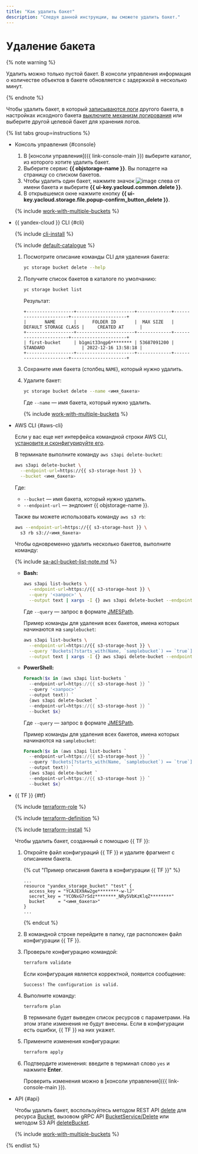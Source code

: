 ```yaml
---
title: "Как удалить бакет"
description: "Следуя данной инструкции, вы сможете удалить бакет."
---
```


# Удаление бакета

{% note warning %}

Удалить можно только пустой бакет. В консоли управления информация о количестве объектов в бакете обновляется с задержкой в несколько минут.

{% endnote %}

Чтобы удалить бакет, в который [записываются логи](../../concepts/server-logs.md) другого бакета, в настройках исходного бакета [выключите механизм логирования](enable-logging.md#stop-logging) или выберите другой целевой бакет для хранения логов.

{% list tabs group=instructions %}

- Консоль управления {#console}

  1. В [консоли управления]({{ link-console-main }}) выберите каталог, из которого хотите удалить бакет.
  1. Выберите сервис **{{ objstorage-name }}**. Вы попадете на страницу со списком бакетов.
  1. Чтобы удалить один бакет, нажмите значок ![image](../../../_assets/console-icons/ellipsis.svg) слева от имени бакета и выберите **{{ ui-key.yacloud.common.delete }}**.
  1. В открывшемся окне нажмите кнопку **{{ ui-key.yacloud.storage.file.popup-confirm_button_delete }}**.

  {% include [work-with-multiple-buckets](../../../_includes/storage/work-with-multiple-buckets.md) %}

- {{ yandex-cloud }} CLI {#cli}

  {% include [cli-install](../../../_includes/cli-install.md) %}

  {% include [default-catalogue](../../../_includes/default-catalogue.md) %}

  1. Посмотрите описание команды CLI для удаления бакета:

      ```bash
      yc storage bucket delete --help
      ```

  1. Получите список бакетов в каталоге по умолчанию:

      ```bash
      yc storage bucket list
      ```

      Результат:

      ```text
      +------------------+----------------------+-------------+-----------------------+---------------------+
      |       NAME       |      FOLDER ID       |  MAX SIZE   | DEFAULT STORAGE CLASS |     CREATED AT      |
      +------------------+----------------------+-------------+-----------------------+---------------------+
      | first-bucket     | b1gmit33ngp6******** | 53687091200 | STANDARD              | 2022-12-16 13:58:18 |
      +------------------+----------------------+-------------+-----------------------+---------------------+
      ```
   
  1. Сохраните имя бакета (столбец `NAME`), который нужно удалить.
  1. Удалите бакет:

      ```bash
      yc storage bucket delete --name <имя_бакета>
      ```

      Где `--name` — имя бакета, который нужно удалить.

      {% include [work-with-multiple-buckets](../../../_includes/storage/work-with-multiple-buckets.md) %}

- AWS CLI {#aws-cli}

  Если у вас еще нет интерфейса командной строки AWS CLI, [установите и сконфигурируйте его](../../tools/aws-cli.md).
    
  В терминале выполните команду `aws s3api delete-bucket`:

  ```bash
  aws s3api delete-bucket \
    --endpoint-url=https://{{ s3-storage-host }} \
    --bucket <имя_бакета>
  ```

  Где:
  * `--bucket` — имя бакета, который нужно удалить.
  * `--endpoint-url` — эндпоинт {{ objstorage-name }}.

  Также вы можете использовать команду `aws s3 rb`:
  
  ```bash
  aws --endpoint-url=https://{{ s3-storage-host }} \
    s3 rb s3://<имя_бакета>
  ```

  Чтобы одновременно удалить несколько бакетов, выполните команду:

  {% include [sa-acl-bucket-list-note.md](../../../_includes/storage/sa-acl-bucket-list-note.md) %}

  * **Bash:**

    ```bash
    aws s3api list-buckets \
      --endpoint-url=https://{{ s3-storage-host }} \
      --query '<запрос>' \
      --output text | xargs -I {} aws s3api delete-bucket --endpoint-url=https://{{ s3-storage-host }} --bucket {}
    ```

    Где `--query` — запрос в формате [JMESPath](https://jmespath.org/).

    Пример команды для удаления всех бакетов, имена которых начинаются на `samplebucket`:

    ```bash
    aws s3api list-buckets \
      --endpoint-url=https://{{ s3-storage-host }} \
      --query 'Buckets[?starts_with(Name, `samplebucket`) == `true`].[Name]' \
      --output text | xargs -I {} aws s3api delete-bucket --endpoint-url=https://{{ s3-storage-host }} --bucket {}
    ```

  * **PowerShell:**

    ```powershell
    Foreach($x in (aws s3api list-buckets `
      --endpoint-url=https://{{ s3-storage-host }} `
      --query '<запрос>' `
      --output text)) `
      {aws s3api delete-bucket `
      --endpoint-url=https://{{ s3-storage-host }} `
      --bucket $x}
    ```

    Где `--query` — запрос в формате [JMESPath](https://jmespath.org/).

    Пример команды для удаления всех бакетов, имена которых начинаются на `samplebucket`:

    ```powershell
    Foreach($x in (aws s3api list-buckets `
      --endpoint-url=https://{{ s3-storage-host }} `
      --query 'Buckets[?starts_with(Name, `samplebucket`) == `true`].[Name]' `
      --output text)) `
      {aws s3api delete-bucket `
      --endpoint-url=https://{{ s3-storage-host }} `
      --bucket $x}
    ```

- {{ TF }} {#tf}

  {% include [terraform-role](../../../_includes/storage/terraform-role.md) %}

  {% include [terraform-definition](../../../_tutorials/_tutorials_includes/terraform-definition.md) %}

  
  {% include [terraform-install](../../../_includes/terraform-install.md) %}


  Чтобы удалить бакет, созданный с помощью {{ TF }}:
  1. Откройте файл конфигураций {{ TF }} и удалите фрагмент с описанием бакета.

     {% cut "Пример описания бакета в конфигурации {{ TF }}" %}

     ```hcl
     ...
     resource "yandex_storage_bucket" "test" {
       access_key = "YCAJEX9Aw2ge********-w-lJ"
       secret_key = "YCONxG7rSdz********_NRy5VbKzKlqZ********"
       bucket     = "<имя_бакета>"
     }
     ...
     ```

     {% endcut %}

  1. В командной строке перейдите в папку, где расположен файл конфигурации {{ TF }}.
  1. Проверьте конфигурацию командой:

     ```bash
     terraform validate
     ```

     Если конфигурация является корректной, появится сообщение:

     ```text
     Success! The configuration is valid.
     ```

  1. Выполните команду:

     ```bash
     terraform plan
     ```

     В терминале будет выведен список ресурсов с параметрами. На этом этапе изменения не будут внесены. Если в конфигурации есть ошибки, {{ TF }} на них укажет.
  1. Примените изменения конфигурации:

     ```bash
     terraform apply
     ```

  1. Подтвердите изменения: введите в терминал слово `yes` и нажмите **Enter**.

     Проверить изменения можно в [консоли управления]({{ link-console-main }}).

- API {#api}
  
  Чтобы удалить бакет, воспользуйтесь методом REST API [delete](../../api-ref/Bucket/delete.md) для ресурса [Bucket](../../api-ref/Bucket/index.md), вызовом gRPC API [BucketService/Delete](../../api-ref/grpc/bucket_service.md#Delete) или методом S3 API [deleteBucket](../../s3/api-ref/bucket/delete.md).

  {% include [work-with-multiple-buckets](../../../_includes/storage/work-with-multiple-buckets.md) %}

{% endlist %}
